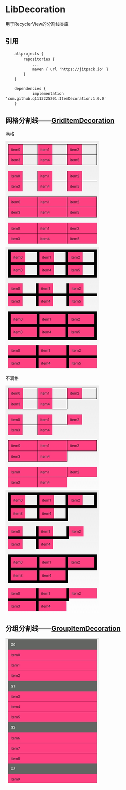 # LibDecoration
用于RecyclerView的分割线类库

## 引用

```
	allprojects {
		repositories {
			...
			maven { url 'https://jitpack.io' }
		}
	}
```
```
	dependencies {
	        implementation 'com.github.q1113225201:ItemDecoration:1.0.0'
	}
```

## 网格分割线——[GridItemDecoration](libdecoration/src/main/java/com/sjl/libdecoration/GridItemDecoration.java)

满格

![image](1-6.jpg)
![image](10-6.jpg)

不满格

![image](1-5.jpg)
![image](10-5.jpg)

## 分组分割线——[GroupItemDecoration](libdecoration/src/main/java/com/sjl/libdecoration/GroupItemDecoration.java)

![image](group.jpg)




